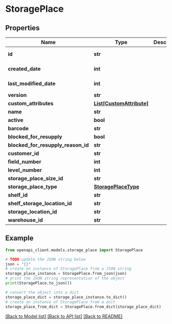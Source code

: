 # StoragePlace


## Properties

Name | Type | Description | Notes
------------ | ------------- | ------------- | -------------
**id** | **str** |  | [optional] [readonly] 
**created_date** | **int** |  | [optional] [readonly] 
**last_modified_date** | **int** |  | [optional] [readonly] 
**version** | **str** |  | [optional] 
**custom_attributes** | [**List[CustomAttribute]**](CustomAttribute.md) |  | [optional] 
**name** | **str** |  | [optional] 
**active** | **bool** |  | [optional] 
**barcode** | **str** |  | [optional] 
**blocked_for_resupply** | **bool** |  | [optional] 
**blocked_for_resupply_reason_id** | **str** |  | [optional] 
**customer_id** | **str** |  | [optional] 
**field_number** | **int** |  | [optional] 
**level_number** | **int** |  | [optional] 
**storage_place_size_id** | **str** |  | [optional] 
**storage_place_type** | [**StoragePlaceType**](StoragePlaceType.md) |  | [optional] 
**shelf_id** | **str** |  | [optional] 
**shelf_storage_location_id** | **str** |  | [optional] 
**storage_location_id** | **str** |  | [optional] 
**warehouse_id** | **str** |  | [optional] 

## Example

```python
from openapi_client.models.storage_place import StoragePlace

# TODO update the JSON string below
json = "{}"
# create an instance of StoragePlace from a JSON string
storage_place_instance = StoragePlace.from_json(json)
# print the JSON string representation of the object
print(StoragePlace.to_json())

# convert the object into a dict
storage_place_dict = storage_place_instance.to_dict()
# create an instance of StoragePlace from a dict
storage_place_from_dict = StoragePlace.from_dict(storage_place_dict)
```
[[Back to Model list]](../README.md#documentation-for-models) [[Back to API list]](../README.md#documentation-for-api-endpoints) [[Back to README]](../README.md)


